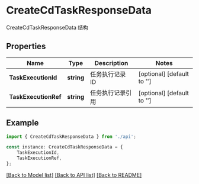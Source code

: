 # CreateCdTaskResponseData

CreateCdTaskResponseData 结构

## Properties

Name | Type | Description | Notes
------------ | ------------- | ------------- | -------------
**TaskExecutionId** | **string** | 任务执行记录 ID | [optional] [default to '']
**TaskExecutionRef** | **string** | 任务执行记录引用 | [optional] [default to '']

## Example

```typescript
import { CreateCdTaskResponseData } from './api';

const instance: CreateCdTaskResponseData = {
    TaskExecutionId,
    TaskExecutionRef,
};
```

[[Back to Model list]](../README.md#documentation-for-models) [[Back to API list]](../README.md#documentation-for-api-endpoints) [[Back to README]](../README.md)
